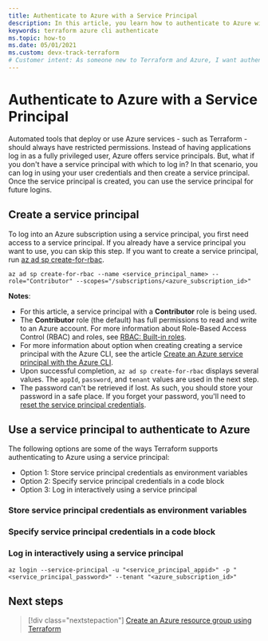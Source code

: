 ```yaml
---
title: Authenticate to Azure with a Service Principal
description: In this article, you learn how to authenticate to Azure with a Service Principal
keywords: terraform azure cli authenticate
ms.topic: how-to
ms.date: 05/01/2021
ms.custom: devx-track-terraform
# Customer intent: As someone new to Terraform and Azure, I want authenticate to Azure using a Service Principal.
---
```


# Authenticate to Azure with a Service Principal

Automated tools that deploy or use Azure services - such as Terraform - should always have restricted permissions. Instead of having applications log in as a fully privileged user, Azure offers service principals. But, what if you don't have a service principal with which to log in? In that scenario, you can log in using your user credentials and then create a service principal. Once the service principal is created, you can use the service principal for future logins.

## Create a service principal

To log into an Azure subscription using a service principal, you first need access to a service principal. If you already have a service principal you want to use, you can skip this step. If you want to create a service principal, run [az ad sp create-for-rbac](/cli/azure/ad/sp?#az_ad_sp_create_for_rbac).
    
```azurecli
az ad sp create-for-rbac --name <service_principal_name> --role="Contributor" --scopes="/subscriptions/<azure_subscription_id>"
```

**Notes**:

- For this article, a service principal with a **Contributor** role is being used.
- The **Contributor** role (the default) has full permissions to read and write to an Azure account. For more information about Role-Based Access Control (RBAC) and roles, see [RBAC: Built-in roles](/azure/active-directory/role-based-access-built-in-roles).
- For more information about option when creating creating a service principal with the Azure CLI, see the article [Create an Azure service principal with the Azure CLI](/cli/azure/create-an-azure-service-principal-azure-cli?). 
- Upon successful completion, `az ad sp create-for-rbac` displays several values. The `appId`, `password`, and `tenant` values are used in the next step.
- The password can't be retrieved if lost. As such, you should store your password in a safe place. If you forget your password, you'll need to [reset the service principal credentials](/cli/azure/create-an-azure-service-principal-azure-cli#reset-credentials).

## Use a service principal to authenticate to Azure

The following options are some of the ways Terraform supports authenticating to Azure using a service principal:

- Option 1: Store service principal credentials as environment variables
- Option 2: Specify service principal credentials in a code block
- Option 3: Log in interactively using a service principal

### Store service principal credentials as environment variables

### Specify service principal credentials in a code block

### Log in interactively using a service principal

```azurecli
az login --service-principal -u "<service_principal_appid>" -p "<service_principal_password>" --tenant "<azure_subscription_id>"
```


## Next steps

> [!div class="nextstepaction"]
> [Create an Azure resource group using Terraform](create-resource-group.md)